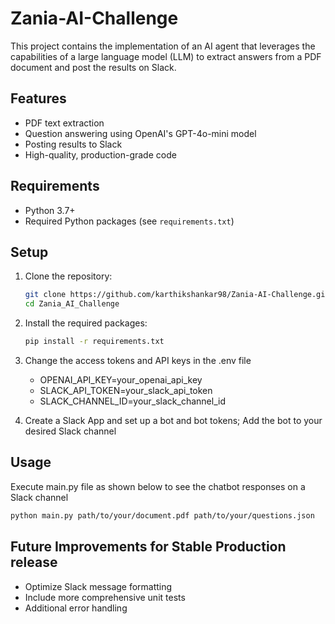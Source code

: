# Zania-AI-Challenge

This project contains the implementation of an AI agent that leverages the capabilities of a large language model (LLM) to extract answers from a PDF document and post the results on Slack.

## Features
- PDF text extraction
- Question answering using OpenAI's GPT-4o-mini model
- Posting results to Slack
- High-quality, production-grade code

## Requirements
- Python 3.7+
- Required Python packages (see `requirements.txt`)

## Setup
1. Clone the repository:
   ```bash
   git clone https://github.com/karthikshankar98/Zania-AI-Challenge.git
   cd Zania_AI_Challenge
   ```
2. Install the required packages:
   ```bash
   pip install -r requirements.txt
   ```
3. Change the access tokens and API keys in the .env file
   - OPENAI_API_KEY=your_openai_api_key
   - SLACK_API_TOKEN=your_slack_api_token
   - SLACK_CHANNEL_ID=your_slack_channel_id

4. Create a Slack App and set up a bot and bot tokens; Add the bot to your desired Slack channel

## Usage
   Execute main.py file as shown below to see the chatbot responses on a Slack channel
   ```bash
   python main.py path/to/your/document.pdf path/to/your/questions.json
   ```
## Future Improvements for Stable Production release
- Optimize Slack message formatting
- Include more comprehensive unit tests
- Additional error handling
